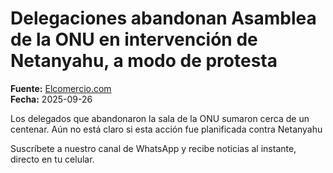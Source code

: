 # Delegaciones abandonan Asamblea de la ONU en intervención de Netanyahu, a modo de protesta

**Fuente:** [Elcomercio.com](https://www.elcomercio.com/actualidad/mundo/delegaciones-abandonan-asamblea-onu-netanyahu-protesta/)  
**Fecha:** 2025-09-26

Los delegados que abandonaron la sala de la ONU sumaron cerca de un centenar. Aún no está claro si esta acción fue planificada contra Netanyahu

Suscríbete a nuestro canal de WhatsApp y recibe noticias al instante, directo en tu celular.
